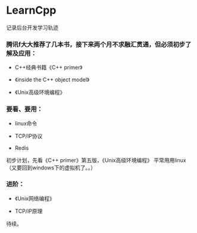 # LearnCpp
记录后台开发学习轨迹

### 腾讯f大大推荐了几本书，接下来两个月不求融汇贯通，但必须初步了解及应用：

-  C++经典书籍《C++ primer》

- 《inside the C++ object model》

- 《Unix高级环境编程》

### 要看、要用：

- linux命令

- TCP/IP协议

- Redis

初步计划，先看《C++ primer》第五版，《Unix高级环境编程》
平常用用linux（又要回到windows下的虚拟机了。。）

### 进阶：

- 《Unix网络编程》

- TCP/IP原理

待续。
